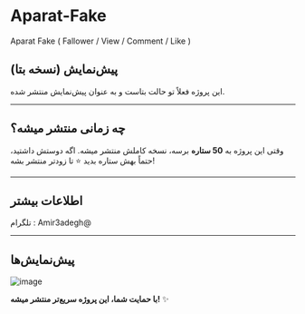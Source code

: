# Aparat-Fake
Aparat Fake ( Fallower / View / Comment / Like )

## پیش‌نمایش (نسخه بتا)

این پروژه فعلاً تو حالت بتاست و به عنوان پیش‌نمایش منتشر شده.

---

## چه زمانی منتشر میشه؟  

وقتی این پروژه به **50 ستاره** برسه، نسخه کاملش منتشر میشه. اگه دوستش داشتید، حتماً بهش ستاره بدید ⭐ تا زودتر منتشر بشه!

---

## اطلاعات بیشتر

تلگرام : Amir3adegh@

---

## پیش‌نمایش‌ها  



![image](https://i.imgur.com/qC59yHT.png)





**با حمایت شما، این پروژه سریع‌تر منتشر میشه!** ✨  
